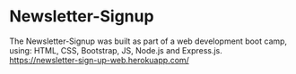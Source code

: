 # Newsletter-Signup
The Newsletter-Signup was built as part of a web development boot camp, using: HTML, CSS, Bootstrap, JS, Node.js and Express.js.
<br>https://newsletter-sign-up-web.herokuapp.com/
